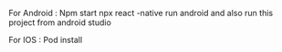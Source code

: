 For Android :
   Npm start 
   npx react -native run android and also run this project from android studio
 
 For IOS : 
    Pod install
